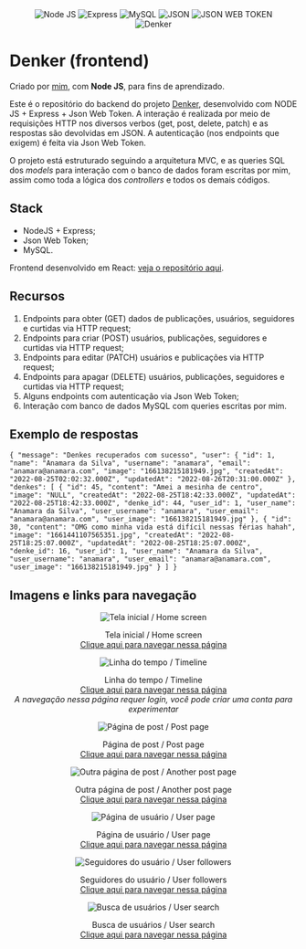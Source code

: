 <div align="center">
  <img src="https://camo.githubusercontent.com/faec9d89bd2c7d47b91d988dcd0f27011c27e8191d45836cfa36bf2b3c2a92bd/68747470733a2f2f696d672e736869656c64732e696f2f7374617469632f76313f7374796c653d666f722d7468652d6261646765266d6573736167653d4e6f64652e6a7326636f6c6f723d333339393333266c6f676f3d4e6f64652e6a73266c6f676f436f6c6f723d464646464646266c6162656c3d" alt="Node JS" />
  <img src="https://camo.githubusercontent.com/0a95585d6b3a07028298a45d60b85a1331358bc336549d64dbbc27977f1495f3/68747470733a2f2f696d672e736869656c64732e696f2f7374617469632f76313f7374796c653d666f722d7468652d6261646765266d6573736167653d4578707265737326636f6c6f723d303030303030266c6f676f3d45787072657373266c6f676f436f6c6f723d464646464646266c6162656c3d" alt="Express" />
  <img src="https://camo.githubusercontent.com/539a184961e9ab46a914b3a57718cd52f9a122ffb33a0bcaaa92484add20ba72/68747470733a2f2f696d672e736869656c64732e696f2f7374617469632f76313f7374796c653d666f722d7468652d6261646765266d6573736167653d4d7953514c26636f6c6f723d343437394131266c6f676f3d4d7953514c266c6f676f436f6c6f723d464646464646266c6162656c3d" alt="MySQL" />
  <img src="https://camo.githubusercontent.com/9c2f1381d03b23626b66eb3372afe109aa0be6b50d1695c9ca939289290e39a7/68747470733a2f2f696d672e736869656c64732e696f2f7374617469632f76313f7374796c653d666f722d7468652d6261646765266d6573736167653d4a534f4e26636f6c6f723d303030303030266c6f676f3d4a534f4e266c6f676f436f6c6f723d464646464646266c6162656c3d" alt="JSON" />
  <img src="https://camo.githubusercontent.com/0d7baa31f8240f8594bbcf5df27410c0986455d8c46222f05099a62fa957c31b/68747470733a2f2f696d672e736869656c64732e696f2f7374617469632f76313f7374796c653d666f722d7468652d6261646765266d6573736167653d4a534f4e2b5765622b546f6b656e7326636f6c6f723d303030303030266c6f676f3d4a534f4e2b5765622b546f6b656e73266c6f676f436f6c6f723d464646464646266c6162656c3d" alt="JSON WEB TOKEN" />
</div>

<div align="center">
  <img src="https://imgur.com/YoRT8Cw.jpg" alt="Denker" />
</div>

# Denker (frontend)

Criado por [mim](https://github.com/cegj), com **Node JS**, para fins de aprendizado.

Este é o repositório do backend do projeto [Denker](https://github.com/cegj/denker-frontend/blob/main/README.md), desenvolvido com NODE JS + Express + Json Web Token. A interação é realizada por meio de requisições HTTP nos diversos verbos (get, post, delete, patch) e as respostas são devolvidas em JSON. A autenticação (nos endpoints que exigem) é feita via Json Web Token. 

O projeto está estruturado seguindo a arquitetura MVC, e as queries SQL dos *models* para interação com o banco de dados foram escritas por mim, assim como toda a lógica dos *controllers* e todos os demais códigos.

## Stack

- NodeJS + Express;
- Json Web Token;
- MySQL.

Frontend desenvolvido em React: [veja o repositório aqui](https://github.com/cegj/denker-frontend).

## Recursos

1. Endpoints para obter (GET) dados de publicações, usuários, seguidores e curtidas via HTTP request;
2. Endpoints para criar (POST) usuários, publicações, seguidores e curtidas via HTTP request;
3. Endpoints para editar (PATCH) usuários e publicações via HTTP request;
4. Endpoints para apagar (DELETE) usuários, publicações, seguidores e curtidas via HTTP request;
5. Alguns endpoints com autenticação via Json Web Token;
6. Interação com banco de dados MySQL com queries escritas por mim.

## Exemplo de respostas

``
{
    "message": "Denkes recuperados com sucesso",
    "user": {
        "id": 1,
        "name": "Anamara da Silva",
        "username": "anamara",
        "email": "anamara@anamara.com",
        "image": "166138215181949.jpg",
        "createdAt": "2022-08-25T02:02:32.000Z",
        "updatedAt": "2022-08-26T20:31:00.000Z"
    },
    "denkes": [
        {
            "id": 45,
            "content": "Amei a mesinha de centro",
            "image": "NULL",
            "createdAt": "2022-08-25T18:42:33.000Z",
            "updatedAt": "2022-08-25T18:42:33.000Z",
            "denke_id": 44,
            "user_id": 1,
            "user_name": "Anamara da Silva",
            "user_username": "anamara",
            "user_email": "anamara@anamara.com",
            "user_image": "166138215181949.jpg"
        },
        {
            "id": 30,
            "content": "OMG como minha vida está difícil nessas férias hahah",
            "image": "1661441107565351.jpg",
            "createdAt": "2022-08-25T18:25:07.000Z",
            "updatedAt": "2022-08-25T18:25:07.000Z",
            "denke_id": 16,
            "user_id": 1,
            "user_name": "Anamara da Silva",
            "user_username": "anamara",
            "user_email": "anamara@anamara.com",
            "user_image": "166138215181949.jpg"
        }
    ]
}
``

## Imagens e links para navegação

<div align="center">
<img src="https://imgur.com/Czc0OTb.png" alt="Tela inicial / Home screen">
<p>Tela inicial / Home screen<br/>
<a target="_blank" href="https://denker.herokuapp.com/">Clique aqui para navegar nessa página</a>
</p>

<img src="https://imgur.com/VwZs27P.png" alt="Linha do tempo / Timeline">
<p>Linha do tempo / Timeline<br/>
<a target="_blank" href="https://denker.herokuapp.com/user/timeline">Clique aqui para navegar nessa página</a><br/>
<i>A navegação nessa página requer login, você pode criar uma conta para experimentar</i>
</p>

<img src="https://imgur.com/4x9NdzA.png" alt="Página de post / Post page">
<p>Página de post / Post page <br/>
<a target="_blank" href="https://denker.herokuapp.com/denke/24">Clique aqui para navegar nessa página</a>
</p>

<img src="https://imgur.com/fXGrctf.png" alt="Outra página de post / Another post page">
<p>Outra página de post / Another post page<br/>
<a target="_blank" href="https://denker.herokuapp.com/denke/45">Clique aqui para navegar nessa página</a>
</p>

<img src="https://imgur.com/30RY0Js.png" alt="Página de usuário / User page">
<p>Página de usuário / User page<br/>
<a target="_blank" href="https://denker.herokuapp.com/denke/45">Clique aqui para navegar nessa página</a>
</p>

<img src="https://imgur.com/HLDCdTM.png" alt="Seguidores do usuário / User followers">
<p>Seguidores do usuário / User followers<br/>
<a target="_blank" href="https://denker.herokuapp.com/user/3/followers">Clique aqui para navegar nessa página</a>
</p>

<img src="https://imgur.com/y9n3LbO.png" alt="Busca de usuários / User search">
<p>Busca de usuários / User search<br/>
<a target="_blank" href="https://denker.herokuapp.com/user/search">Clique aqui para navegar nessa página</a>
</p>

</div>